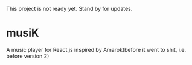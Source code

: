 This project is not ready yet. Stand by for updates.
# musiK
A music player for React.js inspired by Amarok(before it went to shit, i.e. before version 2)
